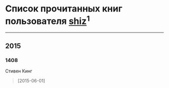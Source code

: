 # Список прочитанных книг пользователя [shiz](http://vk.com/id65284482)<sup>1</sup>
---

## 2015

### 1408
Стивен Кинг
> [2015-06-01] 



